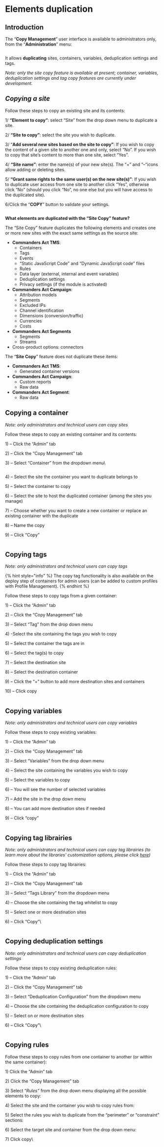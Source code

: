 # Elements duplication

## Introduction

&#x20;The “**Copy Management**” user interface is available to administrators only, from the “**Administration**” menu:

<figure><img src="../../../../../../.gitbook/assets/image (363).png" alt=""><figcaption></figcaption></figure>

It allows **duplicating** sites, containers, variables, deduplication settings and tags.

_Note: only the site copy feature is available at present; container, variables, deduplication settings and tag copy features are currently under development._

## _Copying a site_



Follow these steps to copy an existing site and its contents:

1/ **“Element to copy”**: select “Site” from the drop down menu to duplicate a site.

2/ **“Site to copy”**: select the site you wish to duplicate.

3/ “**Add several new sites based on the site to copy”**: If you wish to copy the content of a given site to another one and only, select “No”. If you wish to copy that site’s content to more than one site, select “Yes”.

4/ **“Site name”**: enter the name(s) of your new site(s). The “+” and “–“icons allow adding or deleting sites.

5/ **“Grant same rights to the same user(s) on the new site(s)”**: If you wish to duplicate user access from one site to another click “Yes”, otherwise click “No” (should you click “No”, no one else but you will have access to the duplicated site).

6/Click the “**COPY**” button to validate your settings.

<figure><img src="../../../../../../.gitbook/assets/image (364).png" alt=""><figcaption></figcaption></figure>

**What elements are duplicated with the “Site Copy” feature?**

The “Site Copy” feature duplicates the following elements and creates one or more new sites with the exact same settings as the source site:

* **Commanders Act TMS**:
  * Containers
  * Tags
  * Events
  * “Static JavaScript Code” and “Dynamic JavaScript code” files
  * Rules
  * Data layer (external, internal and event variables)
  * Deduplication settings
  * Privacy settings (if the module is activated)
* **Commanders Act Campaign**:
  * Attribution models
  * Segments
  * Excluded IPs
  * Channel identification
  * Dimensions (conversion/traffic)
  * Currencies
  * Costs
* **Commanders Act Segments**
  * Segments
  * Streams
* Cross-product options: connectors

The “**Site Copy**” feature does not duplicate these items:

* **Commanders Act TMS**:
  * Generated container versions
* **Commanders Act Campaign**:
  * Custom reports
  * Raw data
* **Commanders Act Segment**:
  * Raw data

## Copying a container

_Note: only administrators and technical users can copy sites_

Follow these steps to copy an existing container and its contents:

1\) – Click the “Admin” tab

2\) – Click the “Copy Management” tab

3\) – Select “Container” from the dropdown menu\


<figure><img src="../../../../../../.gitbook/assets/image (365).png" alt=""><figcaption></figcaption></figure>

4\) – Select the site the container you want to duplicate belongs to

5\) – Select the container to copy

6\) – Select the site to host the duplicated container (among the sites you manage)

7\) – Choose whether you want to create a new container or replace an existing container with the duplicate

8\) – Name the copy

9\) – Click “Copy”

<figure><img src="../../../../../../.gitbook/assets/image (366).png" alt=""><figcaption></figcaption></figure>

## Copying tags

_Note: only administrators and technical users can copy tags_

{% hint style="info" %}
The copy tag functionality is also available on the deploy step of containers for admin users (can be added to custom profiles with Profile Management).
{% endhint %}

Follow these steps to copy tags from a given container:

1\) – Click the “Admin” tab

2\) – Click the “Copy Management” tab

3\) – Select “Tag” from the drop down menu

4\) -Select the site containing the tags you wish to copy

5\) – Select the container the tags are in

6\) – Select the tag(s) to copy

7\) – Select the destination site

8\) – Select the destination container

9\) – Click the “+” button to add more destination sites and containers

10\) – Click copy

<figure><img src="../../../../../../.gitbook/assets/image (367).png" alt=""><figcaption></figcaption></figure>

## Copying variables

_Note: only administrators and technical users can copy variables_

Follow these steps to copy existing variables:

1\) – Click the “Admin” tab

2\) – Click the “Copy Management” tab

3\) – Select “Variables” from the drop down menu

4\) – Select the site containing the variables you wish to copy&#x20;

5\) –  Select the variables to copy

6\) – You will see the number of selected variables

7\) – Add the site in the drop down menu&#x20;

8\) – You can add more destination sites if needed

9\) – Click “copy”

<figure><img src="../../../../../../.gitbook/assets/image (368).png" alt=""><figcaption></figcaption></figure>

## Copying tag librairies

_Note: only administrators and technical users can copy tag librairies (to learn more about the libraries’ customization options, please click_ [_here_](https://community.commandersact.com/en/customizing-the-tag-library-whitelisting-tags/)_)_

Follow these steps to copy tag librairies:

1\) – Click the “Admin” tab

2\) – Click the “Copy Management” tab

3\) – Select “Tags Library” from the dropdown menu

4\) – Choose the site containing the tag whitelist to copy

5\) – Select one or more destination sites

6\) – Click “Copy”\


<figure><img src="../../../../../../.gitbook/assets/image (369).png" alt=""><figcaption></figcaption></figure>

## Copying deduplication settings

_Note: only administrators and technical users can copy deduplication settings_

Follow these steps to copy existing deduplication rules:

1\) – Click the “Admin” tab

2\) – Click the “Copy Management” tab

3\) – Select “Deduplication Configuration” from the dropdown menu

4\) – Choose the site containing the deduplication configuration to copy

5\) – Select on or more destination sites

6\) – Click “Copy”\


<figure><img src="../../../../../../.gitbook/assets/image (370).png" alt=""><figcaption></figcaption></figure>

## Copying rules

Follow these steps to copy rules from one container to another (or within the same container):

1\) Click the “Admin” tab

2\) Click the “Copy Management” tab

3\) Select “_Rules”_ from the drop down menu displaying all the possible elements to copy:

4\) Select the site and the container you wish to copy rules from:

5\) Select the rules you wish to duplicate from the “perimeter” or “constraint” sections:

6\) Select the target site and container from the drop down menu:

7\) Click copy\


<figure><img src="../../../../../../.gitbook/assets/image (371).png" alt=""><figcaption></figcaption></figure>
